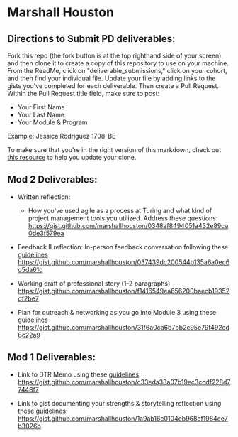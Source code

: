 # Marshall Houston

## Directions to Submit PD deliverables:
Fork this repo (the fork button is at the top righthand side of your screen) and then clone it to create a copy of this repository to use on your machine. From the ReadMe, click on "deliverable_submissions," click on your cohort, and then find your individual file. Update your file by adding links to the gists you've completed for each deliverable. Then create a Pull Request. Within the Pull Request title field, make sure to post:

* Your First Name
* Your Last Name
* Your Module & Program

Example: Jessica Rodriguez 1708-BE

To make sure that you're in the right version of this markdown, check out [this resource](https://help.github.com/articles/configuring-a-remote-for-a-fork/) to help you update your clone.

## Mod 2 Deliverables:
* Written reflection:
  * How you've used agile as a process at Turing and what kind of project management tools you utilized. Address these questions:
    https://gist.github.com/marshallhouston/0348af8494051a432e89ca0de3f579ea

* Feedback II reflection: In-person feedback conversation following these [guidelines](https://github.com/turingschool/career-development-curriculum/blob/master/module_two/feedback_conversation_reflection_guidelines.md)
https://gist.github.com/marshallhouston/037439dc200544b135a6a0ec6d5da61d

* Working draft of professional story (1-2 paragraphs)
https://gist.github.com/marshallhouston/f1416549ea656200baecb19352df2be7

* Plan for outreach & networking as you go into Module 3 using these [guidelines](https://github.com/turingschool/career-development-curriculum/blob/master/module_two/outreach_networking_guidelines.md)
https://gist.github.com/marshallhouston/31f6a0ca6b7bb2c95e79f492cd8c22a9

## Mod 1 Deliverables:
* Link to DTR Memo using these [guidelines](https://github.com/turingschool/career-development-curriculum/blob/master/module_one/dtr_guidelines_memo.md):
https://gist.github.com/marshallhouston/c33eda38a07b19ec3ccdf228d77448f7

* Link to gist documenting your strengths & storytelling reflection using these [guidelines](https://github.com/turingschool/career-development-curriculum/blob/master/module_one/strengths_storytelling_reflection.md):
https://gist.github.com/marshallhouston/1a9ab16c0104eb968cf1984ce7b3026b
